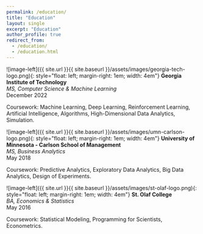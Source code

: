```yaml
---
permalink: /education/
title: "Education"
layout: single
excerpt: "Education"
author_profile: true
redirect_from: 
  - /education/
  - /education.html
---
```


![image-left]({{ site.url }}{{ site.baseurl }}/assets/images/georgia-tech-logo.png){: style="float: left; margin-right: 1em; width: 4em"}
**Georgia Institute of Technology** <br>
*MS, Computer Science & Machine Learning* <br>
December 2022

Coursework: Machine Learning, Deep Learning, Reinforcement Learning, Artificial Intelligence, Algorithms, High-Dimensional Data Analytics, Simulation.

![image-left]({{ site.url }}{{ site.baseurl }}/assets/images/umn-carlson-logo.png){: style="float: left; margin-right: 1em; width: 4em"}
**University of Minnesota - Carlson School of Management** <br>
*MS, Business Analytics* <br>
May 2018

Coursework: Predictive Analytics, Exploratory Data Analytics, Big Data Analytics, Design of Experiments.

![image-left]({{ site.url }}{{ site.baseurl }}/assets/images/st-olaf-logo.png){: style="float: left; margin-right: 1em; width: 4em"} **St. Olaf College** <br>
*BA, Economics & Statistics* <br>
May 2016

Coursework: Statistical Modeling, Programming for Scientists, Econometrics.